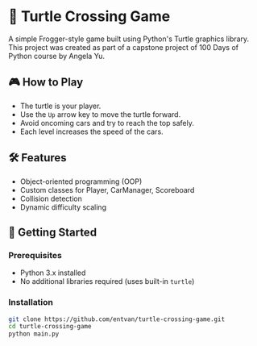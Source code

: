 # 🐢 Turtle Crossing Game 

A simple Frogger-style game built using Python's Turtle graphics library. 
This project was created as part of a capstone project of 100 Days of Python course by Angela Yu.

## 🎮 How to Play
- The turtle is your player. 
- Use the `Up` arrow key to move the turtle forward.
- Avoid oncoming cars and try to reach the top safely.
- Each level increases the speed of the cars.

## 🛠️ Features
- Object-oriented programming (OOP)
- Custom classes for Player, CarManager, Scoreboard
- Collision detection
- Dynamic difficulty scaling

## 🚀 Getting Started

### Prerequisites
- Python 3.x installed
- No additional libraries required (uses built-in `turtle`)

### Installation
```bash
git clone https://github.com/entvan/turtle-crossing-game.git
cd turtle-crossing-game
python main.py
```
